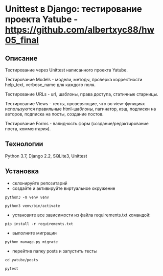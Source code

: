 # Unittest в Django: тестирование проекта Yatube - https://github.com/albertxyc88/hw05_final
## Описание
Тестирование через Unittest написанного проекта Yatube. 

Тестирование Models - модели, методы, проверка корректности help_text, verbose_name для каждого поля.

Тестирование URLs - url, шаблоны, права доступа, статичные старницы.

Тестирование Views - тесты, проверяющие, что во view-функциях используются правильные html-шаблоны, пагинатор, кэш, подписки на авторов, подписка на посты, создание постов.

Тестирование Forms - валидность форм (создание/редактирование поста, комментария).


## Технологии
Python 3.7, Django 2.2, SQLite3, Unittest

## Установка 

- склонируйте репозитарий 
- создайте и активируйте виртуальное окружение

`python3 -m venv venv`

`python3 venv/bin/activate`

- установите все зависимости из файла requirements.txt командой: 

`pip install -r requirements.txt`

- выполните миграции

`python manage.py migrate`

- перейтив папку posts и запустить тесты

`cd yatube/posts`

`pytest`
